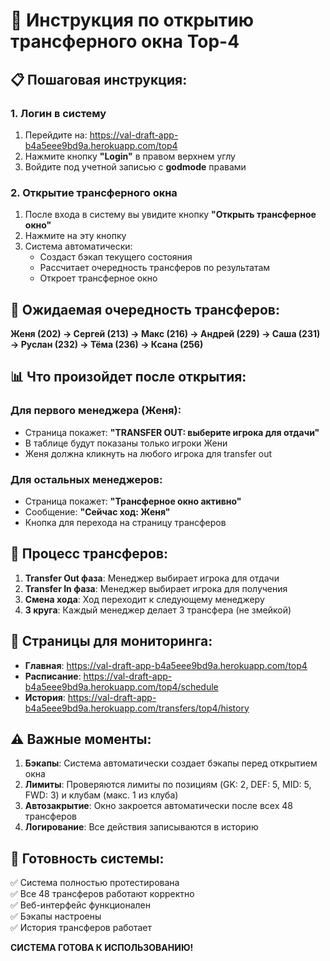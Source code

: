 # 🚀 Инструкция по открытию трансферного окна Top-4

## 📋 Пошаговая инструкция:

### 1. Логин в систему
1. Перейдите на: https://val-draft-app-b4a5eee9bd9a.herokuapp.com/top4
2. Нажмите кнопку **"Login"** в правом верхнем углу
3. Войдите под учетной записью с **godmode** правами

### 2. Открытие трансферного окна
1. После входа в систему вы увидите кнопку **"Открыть трансферное окно"**
2. Нажмите на эту кнопку
3. Система автоматически:
   - Создаст бэкап текущего состояния
   - Рассчитает очередность трансферов по результатам
   - Откроет трансферное окно

## 🎯 Ожидаемая очередность трансферов:
**Женя (202) → Сергей (213) → Макс (216) → Андрей (229) → Саша (231) → Руслан (232) → Тёма (236) → Ксана (256)**

## 📊 Что произойдет после открытия:

### Для первого менеджера (Женя):
- Страница покажет: **"TRANSFER OUT: выберите игрока для отдачи"**
- В таблице будут показаны только игроки Жени
- Женя должна кликнуть на любого игрока для transfer out

### Для остальных менеджеров:
- Страница покажет: **"Трансферное окно активно"**
- Сообщение: **"Сейчас ход: Женя"**
- Кнопка для перехода на страницу трансферов

## 🔄 Процесс трансферов:

1. **Transfer Out фаза**: Менеджер выбирает игрока для отдачи
2. **Transfer In фаза**: Менеджер выбирает игрока для получения
3. **Смена хода**: Ход переходит к следующему менеджеру
4. **3 круга**: Каждый менеджер делает 3 трансфера (не змейкой)

## 📱 Страницы для мониторинга:

- **Главная**: https://val-draft-app-b4a5eee9bd9a.herokuapp.com/top4
- **Расписание**: https://val-draft-app-b4a5eee9bd9a.herokuapp.com/top4/schedule
- **История**: https://val-draft-app-b4a5eee9bd9a.herokuapp.com/transfers/top4/history

## ⚠️ Важные моменты:

1. **Бэкапы**: Система автоматически создает бэкапы перед открытием окна
2. **Лимиты**: Проверяются лимиты по позициям (GK: 2, DEF: 5, MID: 5, FWD: 3) и клубам (макс. 1 из клуба)
3. **Автозакрытие**: Окно закроется автоматически после всех 48 трансферов
4. **Логирование**: Все действия записываются в историю

## 🎉 Готовность системы:

✅ Система полностью протестирована  
✅ Все 48 трансферов работают корректно  
✅ Веб-интерфейс функционален  
✅ Бэкапы настроены  
✅ История трансферов работает  

**СИСТЕМА ГОТОВА К ИСПОЛЬЗОВАНИЮ!**
